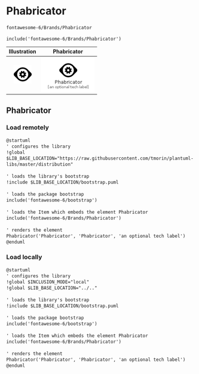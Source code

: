 # Phabricator


```text
fontawesome-6/Brands/Phabricator
```

```text
include('fontawesome-6/Brands/Phabricator')
```



| Illustration | Phabricator |
| :---: | :---: |
| ![illustration for Illustration](../../fontawesome-6/Brands/Phabricator.png) | ![illustration for Phabricator](../../fontawesome-6/Brands/Phabricator.Local.png) |




## Phabricator

### Load remotely
```plantuml
@startuml
' configures the library
!global $LIB_BASE_LOCATION="https://raw.githubusercontent.com/tmorin/plantuml-libs/master/distribution"

' loads the library's bootstrap
!include $LIB_BASE_LOCATION/bootstrap.puml

' loads the package bootstrap
include('fontawesome-6/bootstrap')

' loads the Item which embeds the element Phabricator
include('fontawesome-6/Brands/Phabricator')

' renders the element
Phabricator('Phabricator', 'Phabricator', 'an optional tech label')
@enduml
```

### Load locally
```plantuml
@startuml
' configures the library
!global $INCLUSION_MODE="local"
!global $LIB_BASE_LOCATION="../.."

' loads the library's bootstrap
!include $LIB_BASE_LOCATION/bootstrap.puml

' loads the package bootstrap
include('fontawesome-6/bootstrap')

' loads the Item which embeds the element Phabricator
include('fontawesome-6/Brands/Phabricator')

' renders the element
Phabricator('Phabricator', 'Phabricator', 'an optional tech label')
@enduml
```


